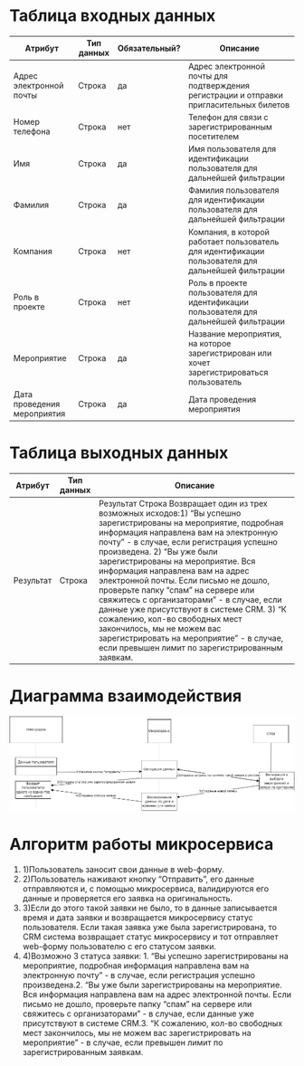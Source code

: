 # Таблица входных данных 



Атрибут                 | Тип данных    | Обязательный?  | Описание| 
------------------------|---------------|----------------|--------------------------------| 
Адрес электронной почты|Строка|да|Адрес электронной почты для подтверждения регистрации и отправки пригласительных билетов
Номер телефона|Строка|нет|Телефон для связи с зарегистрированным посетителем
Имя|Строка|да|Имя пользователя для идентификации пользователя для дальнейшей фильтрации  
Фамилия|Строка|да|Фамилия пользователя для идентификации пользователя для дальнейшей фильтрации  
Компания|Строка|нет|Компания, в которой работает пользователь для идентификации пользователя для дальнейшей фильтрации
Роль в проекте|Строка|нет|Роль в проекте пользователя для идентификации пользователя для дальнейшей фильтрации  
Мероприятие|Строка|да|Название мероприятия, на которое зарегистрирован или хочет зарегистрироваться пользователь 
Дата проведения мероприятия|Строка|да|Дата проведения мероприятия 

# Таблица выходных данных 

Атрибут|Тип данных|Описание|
-------|----------|--------|
Результат|Строка|Результат	Строка	Возвращает один из трех возможных исходов:1) “Вы успешно зарегистрированы на мероприятие, подробная информация направлена вам на электронную почту” - в случае, если регистрация успешно произведена. 2) “Вы уже были зарегистрированы на мероприятие. Вся информация направлена вам на адрес электронной почты. Если письмо не дошло, проверьте папку “спам” на сервере или свяжитесь с организаторами” - в случае, если данные уже присутствуют в системе CRM. 3) “К сожалению, кол-во свободных мест закончилось, мы не можем вас зарегистрировать на мероприятие” - в случае, если превышен лимит по зарегистрированным заявкам.



# Диаграмма взаимодействия 

![](https://github.com/Nabirall/Example/blob/main/Аналитика.drawio.png)



# Алгоритм работы микросервиса
1. 1)Пользователь заносит свои данные в web-форму.
2. 2)Пользователь наживают кнопку “Отправить”, его данные отправляются и, с помощью микросервиса, валидируются его данные и проверяется его заявка на оригинальность.
3. 3)Если до этого такой заявки не было, то в данные записывается время и дата заявки и возвращается микросервису статус пользователя. Если такая заявка уже была зарегистрирована, то CRM система возвращает статус микросервису и тот отправляет web-форму пользователю с его статусом заявки.
4. 4)Возможно 3 статуса заявки: 1. “Вы успешно зарегистрированы на мероприятие, подробная информация направлена вам на электронную почту” - в случае, если регистрация успешно произведена.2. “Вы уже были зарегистрированы на мероприятие. Вся информация направлена вам на адрес электронной почты. Если письмо не дошло, проверьте папку “спам” на сервере или свяжитесь с организаторами” - в случае, если данные уже присутствуют в системе CRM.3. “К сожалению, кол-во свободных мест закончилось, мы не можем вас зарегистрировать на мероприятие” - в случае, если превышен лимит по зарегистрированным заявкам.
